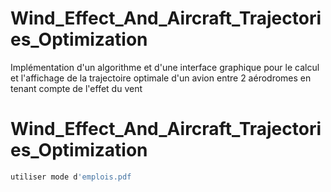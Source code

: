 # Wind_Effect_And_Aircraft_Trajectories_Optimization
Implémentation d'un algorithme et d'une interface graphique pour le calcul et l'affichage de la trajectoire optimale d'un avion entre 2 aérodromes en tenant compte de l'effet du vent

# Wind_Effect_And_Aircraft_Trajectories_Optimization

```bash
utiliser mode d'emplois.pdf
```
